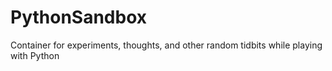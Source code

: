 # PythonSandbox
Container for experiments, thoughts, and other random tidbits while playing with Python
